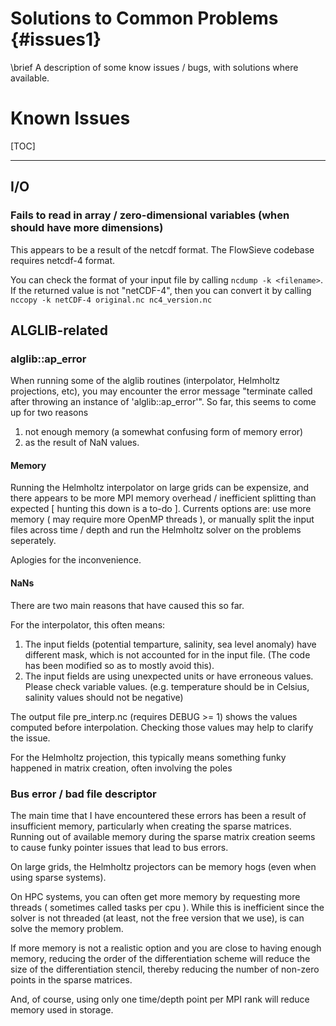 # Solutions to Common Problems {#issues1}

\brief A description of some know issues / bugs, with solutions where available.

# Known Issues
[TOC]

---

## I/O

### Fails to read in array / zero-dimensional variables (when should have more dimensions)

This appears to be a result of the netcdf format.
The FlowSieve codebase requires netcdf-4 format.

You can check the format of your input file by calling `ncdump -k <filename>`.
If the returned value is not "netCDF-4", then you can convert it by calling `nccopy -k netCDF-4 original.nc nc4_version.nc`



## ALGLIB-related

### alglib::ap_error
When running some of the alglib routines (interpolator, Helmholtz projections, etc), you may encounter the error message 
"terminate called after throwing an instance of 'alglib::ap_error'".
So far, this seems to come up for two reasons
1. not enough memory (a somewhat confusing form of memory error)
2. as the result of NaN values. 

#### Memory

Running the Helmholtz interpolator on large grids can be expensize, and there appears to be more
MPI memory overhead / inefficient splitting than expected [ hunting this down is a to-do ].
Currents options are: use more memory ( may require more OpenMP threads ), or manually split
the input files across time / depth and run the Helmholtz solver on the problems seperately.

Aplogies for the inconvenience.

#### NaNs

There are two main reasons that have caused this so far.

For the interpolator, this often means:
1. The input fields (potential temparture, salinity, sea level anomaly) have different mask,
which is not accounted for in the input file. (The code has been modified so as to mostly avoid this).
2. The input fields are using unexpected units or have erroneous values. Please check variable values.
(e.g. temperature should be in Celsius, salinity values should not be negative)

The output file pre_interp.nc (requires DEBUG >= 1) shows the values computed before interpolation.
Checking those values may help to clarify the issue.


For the Helmholtz projection, this typically means something funky happened in matrix creation, often involving the poles


### Bus error / bad file descriptor

The main time that I have encountered these errors has been a result of insufficient memory, particularly when creating the sparse matrices.
Running out of available memory during the sparse matrix creation seems to cause funky pointer issues that lead to bus errors.

On large grids, the Helmholtz projectors can be memory hogs (even when using sparse systems).

On HPC systems, you can often get more memory by requesting more threads ( sometimes called tasks per cpu ).
While this is inefficient since the solver is not threaded (at least, not the free version that we use), is can solve the memory problem.

If more memory is not a realistic option and you are close to having enough memory, reducing the order of the differentiation scheme will reduce the size of the differentiation stencil,
thereby reducing the number of non-zero points in the sparse matrices.

And, of course, using only one time/depth point per MPI rank will reduce memory used in storage.
